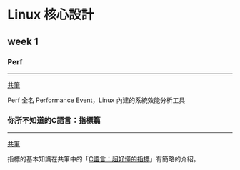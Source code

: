 # Linux 核心設計

## week 1

### Perf

---

[共筆](https://hackmd.io/@sysprog/gnu-linux-dev/https%3A%2F%2Fhackmd.io%2Fs%2FB11109rdg)

Perf 全名 Performance Event，Linux 內建的系統效能分析工具

### 你所不知道的C語言：指標篇

---

[共筆](https://hackmd.io/@sysprog/c-pointer)

指標的基本知識在共筆中的「[C語言：超好懂的指標](https://kopu.chat/2017/05/15/c%E8%AA%9E%E8%A8%80-%E8%B6%85%E5%A5%BD%E6%87%82%E7%9A%84%E6%8C%87%E6%A8%99%EF%BC%8C%E5%88%9D%E5%AD%B8%E8%80%85%E8%AB%8B%E9%80%B2%EF%BD%9E/)」有簡略的介紹。

